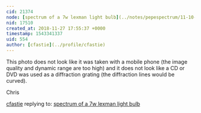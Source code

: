 ```yaml
---
cid: 21374
node: [spectrum of a 7w lexman light bulb](../notes/pepespectrum/11-10-2018/spectrum-of-a-7w-lexman-light-bulb)
nid: 17510
created_at: 2018-11-27 17:55:37 +0000
timestamp: 1543341337
uid: 554
author: [cfastie](../profile/cfastie)
---
```


This photo does not look like it was taken with a mobile phone (the image quality and dynamic range are too high) and it does not look like a CD or DVD was used as a diffraction grating (the diffraction lines would be curved). 

Chris

[cfastie](../profile/cfastie) replying to: [spectrum of a 7w lexman light bulb](../notes/pepespectrum/11-10-2018/spectrum-of-a-7w-lexman-light-bulb)

